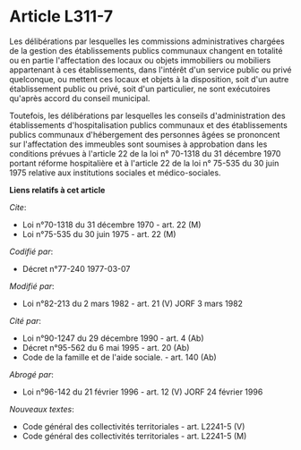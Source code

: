 # Article L311-7

Les délibérations par lesquelles les commissions administratives chargées de la gestion des établissements publics communaux
changent en totalité ou en partie l'affectation des locaux ou objets immobiliers ou mobiliers appartenant à ces
établissements, dans l'intérêt d'un service public ou privé quelconque, ou mettent ces locaux et objets à la disposition,
soit d'un autre établissement public ou privé, soit d'un particulier, ne sont exécutoires qu'après accord du conseil
municipal.

Toutefois, les délibérations par lesquelles les conseils d'administration des établissements d'hospitalisation publics
communaux et des établissements publics communaux d'hébergement des personnes âgées se prononcent sur l'affectation des
immeubles sont soumises à approbation dans les conditions prévues à l'article 22 de la loi n° 70-1318 du 31 décembre 1970
portant réforme hospitalière et à l'article 22 de la loi n° 75-535 du 30 juin 1975 relative aux institutions sociales et
médico-sociales.

**Liens relatifs à cet article**

_Cite_:

  - Loi n°70-1318 du 31 décembre 1970 - art. 22 (M)
  - Loi n°75-535 du 30 juin 1975 - art. 22 (M)

_Codifié par_:

  - Décret n°77-240 1977-03-07

_Modifié par_:

  - Loi n°82-213 du 2 mars 1982 - art. 21 (V) JORF 3 mars 1982

_Cité par_:

  - Loi n°90-1247 du 29 décembre 1990 - art. 4 (Ab)
  - Décret n°95-562 du 6 mai 1995 - art. 20 (Ab)
  - Code de la famille et de l'aide sociale. - art. 140 (Ab)

_Abrogé par_:

  - Loi n°96-142 du 21 février 1996 - art. 12 (V) JORF 24 février 1996

_Nouveaux textes_:

  - Code général des collectivités territoriales - art. L2241-5 (V)
  - Code général des collectivités territoriales - art. L2241-5 (M)
